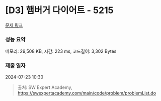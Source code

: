 # [D3] 햄버거 다이어트 - 5215 

[문제 링크](https://swexpertacademy.com/main/code/problem/problemDetail.do?contestProbId=AWT-lPB6dHUDFAVT) 

### 성능 요약

메모리: 29,508 KB, 시간: 223 ms, 코드길이: 3,302 Bytes

### 제출 일자

2024-07-23 10:30



> 출처: SW Expert Academy, https://swexpertacademy.com/main/code/problem/problemList.do